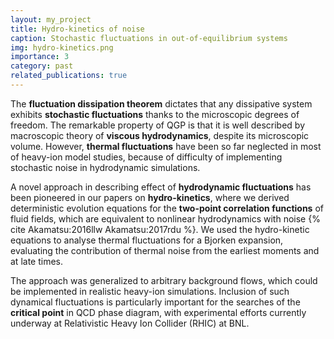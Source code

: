 ```yaml
---
layout: my_project
title: Hydro-kinetics of noise
caption: Stochastic fluctuations in out-of-equilibrium systems
img: hydro-kinetics.png
importance: 3
category: past
related_publications: true
---
```


The **fluctuation dissipation theorem** dictates that any dissipative system exhibits **stochastic fluctuations** thanks to the microscopic degrees of freedom. The remarkable property of QGP
is that it is well described by macroscopic theory of **viscous hydrodynamics**, despite its microscopic volume.
 However, **thermal fluctuations** have been so far neglected in most of
heavy-ion model studies, because of difficulty of implementing stochastic noise in hydrodynamic
simulations.

A novel approach in describing effect of **hydrodynamic fluctuations** has been pioneered in our
papers on **hydro-kinetics**, where we derived deterministic evolution equations for the **two-point
correlation functions** of fluid fields, which are equivalent to 
nonlinear hydrodynamics with noise {% cite Akamatsu:2016llw Akamatsu:2017rdu %}. We used the hydro-kinetic equations to analyse thermal fluctuations
 for a Bjorken expansion, evaluating the contribution of thermal noise from the earliest moments and at late times.

The approach was generalized to arbitrary
background flows, which could be implemented in realistic heavy-ion simulations. Inclusion
of such dynamical fluctuations is particularly important for the searches of the **critical point** in
QCD phase diagram, with experimental efforts currently underway at Relativistic Heavy Ion
Collider (RHIC) at BNL. 
